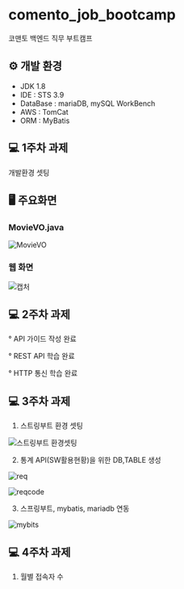 # comento_job_bootcamp
코맨토 백엔드 직무 부트캠프


## ⚙ 개발 환경

- JDK 1.8
- IDE : STS 3.9
- DataBase : mariaDB, mySQL WorkBench
- AWS : TomCat
- ORM : MyBatis

## 💻 1주차 과제

개발환경 셋팅

## 🖥 주요화면

### MovieVO.java
![MovieVO](https://github.com/ByeongGwan99/comento_job_bootcamp/assets/132625721/a7750c61-f9c4-4d87-b5b3-cf9fb96a3f80)

### 웹 화면
![캡처](https://github.com/ByeongGwan99/comento_job_bootcamp/assets/132625721/434ba045-b32f-45c0-b7da-493b74fd01e5)

## 💻 2주차 과제

° API 가이드 작성 완료

° REST API 학습 완료

° HTTP 통신 학습 완료

## 💻 3주차 과제

1) 스트링부트 환경 셋팅
 
  ![스트링부트 환경셋팅](https://github.com/ByeongGwan99/comento_job_bootcamp/assets/132625721/cd9b6886-feec-4bf2-aa8a-bba8c1aced79) 

2) 통계 API(SW활용현황)을 위한 DB,TABLE 생성

![req](https://github.com/ByeongGwan99/comento_job_bootcamp/assets/132625721/872b2718-c794-4ca1-85c1-e6d5ceea15b3)

![reqcode](https://github.com/ByeongGwan99/comento_job_bootcamp/assets/132625721/4ed2f7b5-fba9-4a19-8b5c-74817b3dc9c5)

3) 스프링부트, mybatis, mariadb 연동
   
![mybits](https://github.com/ByeongGwan99/comento_job_bootcamp/assets/132625721/23600ffc-fa1e-47a9-a575-f2ebeec11e8a)

## 💻 4주차 과제

1) 월별 접속자 수

   
